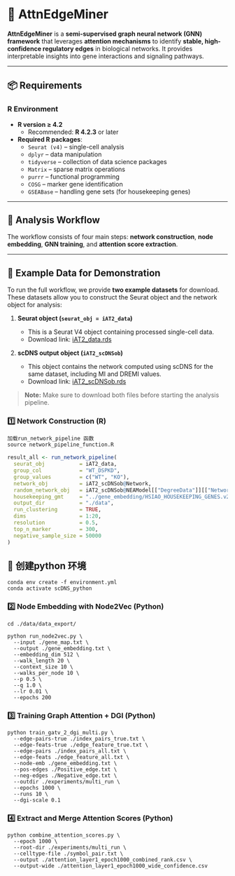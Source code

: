 # 🌟 AttnEdgeMiner

**AttnEdgeMiner** is a **semi-supervised graph neural network (GNN) framework** that leverages **attention mechanisms** to identify **stable, high-confidence regulatory edges** in biological networks. It provides interpretable insights into gene interactions and signaling pathways.  

---

## 📦 Requirements

### R Environment

- **R version ≥ 4.2**  
  - Recommended: **R 4.2.3** or later  
- **Required R packages**:  
  - `Seurat (v4)` – single-cell analysis  
  - `dplyr` – data manipulation  
  - `tidyverse` – collection of data science packages  
  - `Matrix` – sparse matrix operations  
  - `purrr` – functional programming  
  - `COSG` – marker gene identification  
  - `GSEABase` – handling gene sets (for housekeeping genes)

---

## 🔹 Analysis Workflow

The workflow consists of four main steps: **network construction**, **node embedding**, **GNN training**, and **attention score extraction**.

---

## 🔹 Example Data for Demonstration

To run the full workflow, we provide **two example datasets** for download. These datasets allow you to construct the Seurat object and the network object for analysis:

1. **Seurat object (`seurat_obj = iAT2_data`)**  
   - This is a Seurat V4 object containing processed single-cell data.  
   - Download link: [iAT2_data.rds](#)  

2. **scDNS output object (`iAT2_scDNSob`)**  
   - This object contains the network computed using scDNS for the same dataset, including MI and DREMI values.  
   - Download link: [iAT2_scDNSob.rds](#)  

> **Note:** Make sure to download both files before starting the analysis pipeline.

### 1️⃣ Network Construction (R)

```r
加载run_network_pipeline 函数
source network_pipeline_function.R

result_all <- run_network_pipeline(
  seurat_obj           = iAT2_data,
  group_col            = "WT_DSPKD",
  group_values         = c("WT", "KO"),
  network_obj          = iAT2_scDNSob@Network,
  random_network_obj   = iAT2_scDNSob@NEAModel[["DegreeData"]][["Network"]],
  housekeeping_gmt     = "../gene_embedding/HSIAO_HOUSEKEEPING_GENES.v2025.1.Hs.gmt",
  output_dir           = "./data",
  run_clustering       = TRUE,
  dims                 = 1:20,
  resolution           = 0.5,
  top_n_marker         = 300,
  negative_sample_size = 50000
)
```

## 🔹 创建python 环境
```
conda env create -f environment.yml
conda activate scDNS_python
```


### 2️⃣ Node Embedding with Node2Vec (Python)
```
cd ./data/data_export/

python run_node2vec.py \
  --input ./gene_map.txt \
  --output ./gene_embedding.txt \
  --embedding_dim 512 \
  --walk_length 20 \
  --context_size 10 \
  --walks_per_node 10 \
  --p 0.5 \
  --q 1.0 \
  --lr 0.01 \
  --epochs 200
```

### 3️⃣ Training Graph Attention + DGI (Python)
```
python train_gatv_2_dgi_multi.py \
  --edge-pairs-true ./index_pairs_true.txt \
  --edge-feats-true ./edge_feature_true.txt \
  --edge-pairs ./index_pairs_all.txt \
  --edge-feats ./edge_feature_all.txt \
  --node-emb ./gene_embedding.txt \
  --pos-edges ./Positive_edge.txt \
  --neg-edges ./Negative_edge.txt \
  --outdir ./experiments/multi_run \
  --epochs 1000 \
  --runs 10 \
  --dgi-scale 0.1
```

### 4️⃣ Extract and Merge Attention Scores (Python)
```
python combine_attention_scores.py \
  --epoch 1000 \
  --root-dir ./experiments/multi_run \
  --celltype-file ./symbol_pair.txt \
  --output ./attention_layer1_epoch1000_combined_rank.csv \
  --output-wide ./attention_layer1_epoch1000_wide_confidence.csv
```





